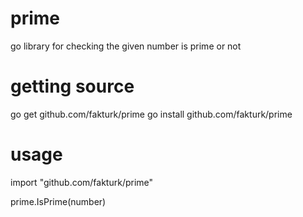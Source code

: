 # prime
go library for checking the given number is prime or not

# getting source

go get github.com/fakturk/prime
go install github.com/fakturk/prime

# usage

import "github.com/fakturk/prime"

prime.IsPrime(number)
